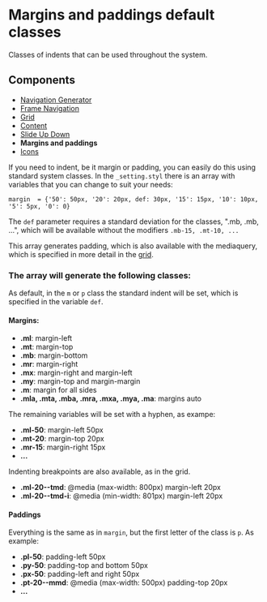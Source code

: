 # Margins and paddings default classes 

Classes of indents that can be used throughout the system.

## Components
- [Navigation Generator](./nav-generator.md)
- [Frame Navigation](./frame-nav.md)
- [Grid](./grid.md)
- [Content](./classes.md)
- [Slide Up Down](./slide-up-down.md)
- **Margins and paddings**
- [Icons](./icons.md)


If you need to indent, be it margin or padding, you can easily do this using standard system classes. 
In the ```_setting.styl``` there is an array with variables that you can change to suit your needs:

```stylus
margin  = {'50': 50px, '20': 20px, def: 30px, '15': 15px, '10': 10px, '5': 5px, '0': 0}
```
The ```def``` parameter requires a standard deviation for the classes, ".mb, .mb, ...", which will be available without the modifiers ```.mb-15, .mt-10, ...```          
    
This array generates padding, which is also available with the mediaquery, which is specified in more detail in the [grid](grid.md).

### The array will generate the following classes:

As default, in the ```m``` or ```p``` class the standard indent will be set, which is specified in the variable ```def```.

#### Margins: 
- **.ml**: margin-left
- **.mt**: margin-top
- **.mb**: margin-bottom
- **.mr**: margin-right
- **.mx**: margin-right and margin-left
- **.my**: margin-top and margin-margin
- **.m**: margin for all sides
- **.mla, .mta, .mba, .mra, .mxa, .mya, .ma**: margins auto

The remaining variables will be set with a hyphen, as exampe:
- **.ml-50**: margin-left 50px
- **.mt-20**: margin-top 20px
- **.mr-15**: margin-right 15px
- **...**

Indenting breakpoints are also available, as in the grid.

- **.ml-20--tmd**: @media (max-width: 800px) margin-left 20px
- **.ml-20--tmd-i**: @media (min-width: 801px) margin-left 20px

#### Paddings
Everything is the same as in ```margin```, but the first letter of the class is ```p```. As example:
- **.pl-50**: padding-left 50px
- **.py-50**: padding-top and bottom 50px
- **.px-50**: padding-left and right 50px
- **.pt-20--mmd**: @media (max-width: 500px) padding-top 20px
- **...**